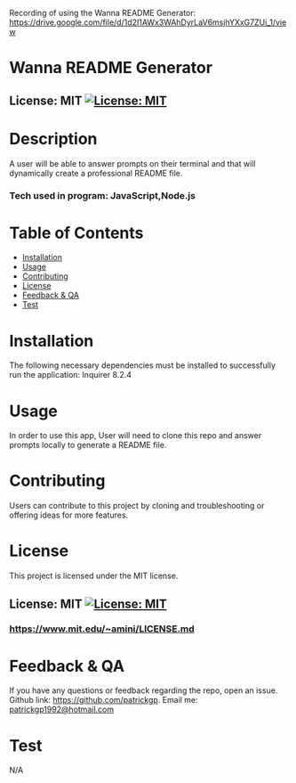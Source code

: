   Recording of using the Wanna README Generator: https://drive.google.com/file/d/1d2I1AWx3WAhDyrLaV6msjhYXxG7ZUi_1/view


  # Wanna README Generator

  ## License: MIT [![License: MIT](https://img.shields.io/badge/License-MIT-yellow.svg)](https://opensource.org/licenses/MIT)

  # Description
  A user will be able to answer prompts on their terminal and that will dynamically create a professional README file.
  ### Tech used in program: JavaScript,Node.js

  # Table of Contents
  * [Installation](#installation)
  * [Usage](#usage)
  * [Contributing](#contributing)
  * [License](#license)
  * [Feedback & QA](#questions)
  * [Test](*test)
  
  # Installation
  The following necessary dependencies must be installed to successfully run the application: Inquirer 8.2.4
  # Usage
  In order to use this app, User will need to clone this repo and answer prompts locally to generate a README file.

  # Contributing
  Users can contribute to this project by cloning and troubleshooting or offering ideas for more features.

  # License
  This project is licensed under the MIT license.
  ## License: MIT [![License: MIT](https://img.shields.io/badge/License-MIT-yellow.svg)](https://opensource.org/licenses/MIT)
  ### https://www.mit.edu/~amini/LICENSE.md
  
  # Feedback & QA
  If you have any questions or feedback regarding the repo, open an issue.
  Github link: https://github.com/patrickgp.
  Email me: patrickgp1992@hotmail.com

  # Test
  N/A

